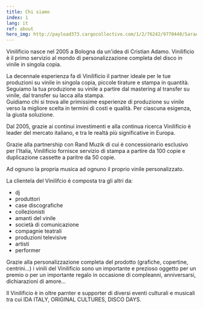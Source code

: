 ```yaml
---
title: Chi siamo
index: 1
lang: it
ref: about
hero_img: http://payload373.cargocollective.com/1/2/76242/9770448/SaraAndreasson_FashionIsMyPassion1_web_1000.jpg
---
```

Vinilificio nasce nel 2005 a Bologna da un'idea di Cristian Adamo. Vinilificio è il primo servizio al mondo di personalizzazione completa del disco in vinile in singola copia.

La decennale esperienza fa di Vinilificio il partner ideale per le tue produzioni su vinile in singola copia, piccole tirature e stampa in quantità. Seguiamo la tua produzione su vinile a partire dal mastering al transfer su vinile, dal transfer su lacca alla stampa.  
Guidiamo chi si trova alle primissime esperienze di produzione su vinile verso la migliore scelta in termini di costi e qualità. Per ciascuna esigenza, la giusta soluzione.

Dal 2005, grazie ai continui investimenti e alla continua ricerca Vinilificio è leader del mercato italiano, e tra le realtà più significative in Europa.

Grazie alla partnership con Rand Muzik di cui è concessionario esclusivo per l'Italia, Vinilificio fornisce servizio di stampa a partire da 100 copie e duplicazione cassette a paritre da 50 copie.

Ad ognuno la propria musica ad ognuno il proprio vinile personalizzato.

La clientela del Vinilifcio è composta tra gli altri da:

* dj
* produttori
* case discografiche
* collezionisti
* amanti del vinile
* società di comunicazione
* compagnie teatrali
* produzioni televisive
* artisti
* performer

Grazie alla personalizzazione completa del prodotto (grafiche, copertine, centrini…) i vinili del Vinilificio sono un importante e prezioso oggetto per un premio o per un importante regalo in occasione di compleanni, anniversarsi, dichiarazioni di amore…


Il Vinilificio è in oltre parnter e supporter di diversi eventi culturali e musicali tra cui IDA ITALY, ORIGINAL CULTURES, DISCO DAYS.

